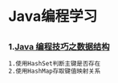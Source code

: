 # Java编程学习

## 
### 1.[Java 编程技巧之数据结构](https://yq.aliyun.com/articles/720422?spm=a2c4e.11157919.spm-cont-list.79.5917f204P6Ckn1)
```markdown
1.使用HashSet判断主键是否存在
2.使用HashMap存取键值映射关系

```
